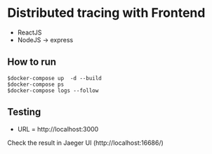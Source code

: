 # Distributed tracing with Frontend
* ReactJS
* NodeJS -> express

## How to run
```
$docker-compose up  -d --build
$docker-compose ps
$docker-compose logs --follow
```

## Testing
* URL = http://localhost:3000

Check the result in Jaeger UI (http://localhost:16686/)

